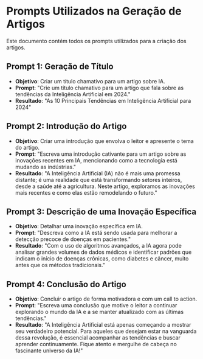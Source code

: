 # Prompts Utilizados na Geração de Artigos

Este documento contém todos os prompts utilizados para a criação dos artigos.

## Prompt 1: Geração de Título
- **Objetivo**: Criar um título chamativo para um artigo sobre IA.
- **Prompt**: "Crie um título chamativo para um artigo que fala sobre as tendências da Inteligência Artificial em 2024."
- **Resultado**: "As 10 Principais Tendências em Inteligência Artificial para 2024"

## Prompt 2: Introdução do Artigo
- **Objetivo**: Criar uma introdução que envolva o leitor e apresente o tema do artigo.
- **Prompt**: "Escreva uma introdução cativante para um artigo sobre as inovações recentes em IA, mencionando como a tecnologia está mudando as indústrias."
- **Resultado**: "A Inteligência Artificial (IA) não é mais uma promessa distante; é uma realidade que está transformando setores inteiros, desde a saúde até a agricultura. Neste artigo, exploramos as inovações mais recentes e como elas estão remodelando o futuro."

## Prompt 3: Descrição de uma Inovação Específica
- **Objetivo**: Detalhar uma inovação específica em IA.
- **Prompt**: "Descreva como a IA está sendo usada para melhorar a detecção precoce de doenças em pacientes."
- **Resultado**: "Com o uso de algoritmos avançados, a IA agora pode analisar grandes volumes de dados médicos e identificar padrões que indicam o início de doenças crônicas, como diabetes e câncer, muito antes que os métodos tradicionais."

## Prompt 4: Conclusão do Artigo
- **Objetivo**: Concluir o artigo de forma motivadora e com um call to action.
- **Prompt**: "Escreva uma conclusão que motive o leitor a continuar explorando o mundo da IA e a se manter atualizado com as últimas tendências."
- **Resultado**: "A Inteligência Artificial está apenas começando a mostrar seu verdadeiro potencial. Para aqueles que desejam estar na vanguarda dessa revolução, é essencial acompanhar as tendências e buscar aprender continuamente. Fique atento e mergulhe de cabeça no fascinante universo da IA!"
